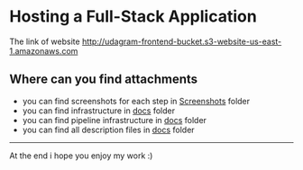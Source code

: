 # Hosting a Full-Stack Application

The link of website http://udagram-frontend-bucket.s3-website-us-east-1.amazonaws.com


## Where can you find attachments

* you can find screenshots for each step in [Screenshots](https://github.com/abdllahosama/udagram/tree/main/Screenshots) folder
* you can find infrastructure in [docs](https://github.com/abdllahosama/udagram/tree/main/docs) folder
* you can find pipeline infrastructure in [docs](https://github.com/abdllahosama/udagram/tree/main/docs) folder
* you can find all description files in [docs](https://github.com/abdllahosama/udagram/tree/main/docs) folder

---
At the end i hope you enjoy my work :)   
